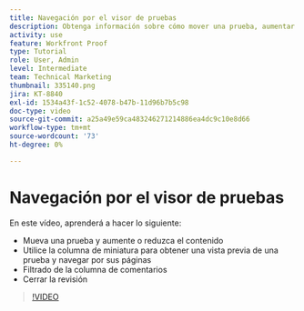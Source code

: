 ```yaml
---
title: Navegación por el visor de pruebas
description: Obtenga información sobre cómo mover una prueba, aumentar o reducir el contenido, utilizar la columna de miniaturas, filtrar comentarios de prueba y mucho más en la [!DNL  Workfront] visualizador de pruebas.
activity: use
feature: Workfront Proof
type: Tutorial
role: User, Admin
level: Intermediate
team: Technical Marketing
thumbnail: 335140.png
jira: KT-8840
exl-id: 1534a43f-1c52-4078-b47b-11d96b7b5c98
doc-type: video
source-git-commit: a25a49e59ca483246271214886ea4dc9c10e8d66
workflow-type: tm+mt
source-wordcount: '73'
ht-degree: 0%

---
```


# Navegación por el visor de pruebas

En este vídeo, aprenderá a hacer lo siguiente:

* Mueva una prueba y aumente o reduzca el contenido
* Utilice la columna de miniatura para obtener una vista previa de una prueba y navegar por sus páginas
* Filtrado de la columna de comentarios
* Cerrar la revisión

>[!VIDEO](https://video.tv.adobe.com/v/335140/?quality=12&learn=on)

<!-- 
## Learn more
* Review a static proof
* Search within a proof
* Compare proofs
* Configure proofing viewer settings
* View the [!DNL Workfront] object associated with a proof
* Share a proof from the proofing viewer
* Print a proof summary within [!DNL Workfront]
-->
